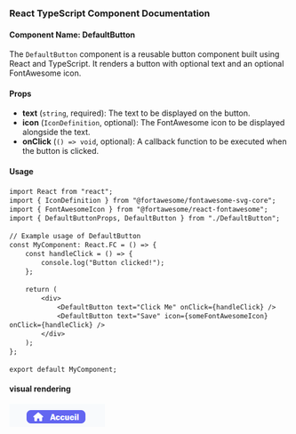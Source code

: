 ### React TypeScript Component Documentation

#### Component Name: DefaultButton

The `DefaultButton` component is a reusable button component built using React and TypeScript. It renders a button with optional text and an optional FontAwesome icon.

#### Props

- **text** (`string`, required): The text to be displayed on the button.
- **icon** (`IconDefinition`, optional): The FontAwesome icon to be displayed alongside the text.
- **onClick** (`() => void`, optional): A callback function to be executed when the button is clicked.

#### Usage

```tsx
import React from "react";
import { IconDefinition } from "@fortawesome/fontawesome-svg-core";
import { FontAwesomeIcon } from "@fortawesome/react-fontawesome";
import { DefaultButtonProps, DefaultButton } from "./DefaultButton";

// Example usage of DefaultButton
const MyComponent: React.FC = () => {
    const handleClick = () => {
        console.log("Button clicked!");
    };

    return (
        <div>
            <DefaultButton text="Click Me" onClick={handleClick} />
            <DefaultButton text="Save" icon={someFontAwesomeIcon} onClick={handleClick} />
        </div>
    );
};

export default MyComponent;
```
#### visual rendering

![Exemple visuel du bouton DefaultButton](DefaultButton.png)
